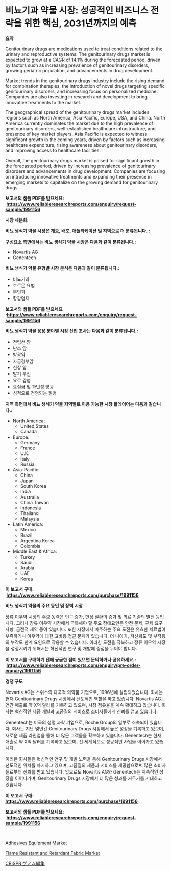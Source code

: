 <p><h1>비뇨기과 약물 시장: 성공적인 비즈니스 전략을 위한 핵심, 2031년까지의 예측</h1></p><p><strong>요약</strong></p>
<p><p>Genitourinary drugs are medications used to treat conditions related to the urinary and reproductive systems. The genitourinary drugs market is expected to grow at a CAGR of 14.1% during the forecasted period, driven by factors such as increasing prevalence of genitourinary disorders, growing geriatric population, and advancements in drug development.</p><p>Market trends in the genitourinary drugs industry include the rising demand for combination therapies, the introduction of novel drugs targeting specific genitourinary disorders, and increasing focus on personalized medicine. Companies are also investing in research and development to bring innovative treatments to the market.</p><p>The geographical spread of the genitourinary drugs market includes regions such as North America, Asia Pacific, Europe, USA, and China. North America currently dominates the market due to the high prevalence of genitourinary disorders, well-established healthcare infrastructure, and presence of key market players. Asia Pacific is expected to witness significant growth in the coming years, driven by factors such as increasing healthcare expenditure, rising awareness about genitourinary disorders, and improving access to healthcare facilities.</p><p>Overall, the genitourinary drugs market is poised for significant growth in the forecasted period, driven by increasing prevalence of genitourinary disorders and advancements in drug development. Companies are focusing on introducing innovative treatments and expanding their presence in emerging markets to capitalize on the growing demand for genitourinary drugs.</p></p>
<p><strong>보고서의 샘플 PDF를 받으세요: &nbsp;<a href="https://www.reliableresearchreports.com/enquiry/request-sample/1991156">https://www.reliableresearchreports.com/enquiry/request-sample/1991156</a></strong></p>
<p><strong>시장 세분화:</strong></p>
<p><strong> 비뇨 생식기 약물 시장은 개요, 배포, 애플리케이션 및 지역으로 더 분류됩니다. :</strong></p>
<p><strong>구성요소 측면에서는 비뇨 생식기 약물 시장은 다음과 같이 분류됩니다.:</strong></p>
<p><ul><li>Novartis AG</li><li>Genentech</li></ul></p>
<p><strong> 비뇨 생식기 약물 유형별 시장 분석은 다음과 같이 분류됩니다.:</strong></p>
<p><ul><li>비뇨기과</li><li>호르몬 요법</li><li>부인과</li><li>항감염제</li></ul></p>
<p><strong>보고서의 샘플 PDF를 받으세요 :<a href="https://www.reliableresearchreports.com/enquiry/request-sample/1991156">https://www.reliableresearchreports.com/enquiry/request-sample/1991156</a></strong></p>
<p><strong> 비뇨 생식기 약물 응용 분야별 시장 산업 조사는 다음과 같이 분류됩니다.:</strong></p>
<p><ul><li>전립선 암</li><li>난소 암</li><li>방광암</li><li>자궁경부암</li><li>신장 암</li><li>발기 부전</li><li>요로 감염</li><li>요실금 및 과민성 방광</li><li>성적으로 전염되는 질병</li></ul></p>
<p><strong>지역 측면에서 비뇨 생식기 약물 지역별로 이용 가능한 시장 플레이어는 다음과 같습니다.:</strong></p>
<p><ul>
    <li>
        North America:
        <ul>
            <li>United States</li>
            <li>Canada</li>
        </ul>
    </li>
    <li>
        Europe:
        <ul>
            <li>Germany</li>
            <li>France</li>
            <li>U.K.</li>
            <li>Italy</li>
            <li>Russia</li>
        </ul>
    </li>
    <li>
        Asia-Pacific:
        <ul>
            <li>China</li>
            <li>Japan</li>
            <li>South Korea</li>
            <li>India</li>
            <li>Australia</li>
            <li>China Taiwan</li>
            <li>Indonesia</li>
            <li>Thailand</li>
            <li>Malaysia</li>
        </ul>
    </li>
    <li>
        Latin America:
        <ul>
            <li>Mexico</li>
            <li>Brazil</li>
            <li>Argentina Korea</li>
            <li>Colombia</li>
        </ul>
    </li>
    <li>
        Middle East & Africa:
        <ul>
            <li>Turkey</li>
            <li>Saudi</li>
            <li>Arabia</li>
            <li>UAE</li>
            <li>Korea</li>
        </ul>
    </li>
    </ul></p>
<p><strong>이 보고서 구매: &nbsp;<a href="https://www.reliableresearchreports.com/purchase/1991156">https://www.reliableresearchreports.com/purchase/1991156</a></strong></p>
<p><strong>비뇨 생식기 약물의 주요 동인 및 장벽 시장</strong></p>
<p><p>장류 이우약 시장의 주요 동력은 인구 증가, 만성 질환의 증가 및 의료 기술의 발전 등입니다. 그러나 장류 이우약 시장에서 극복해야 할 주요 장애요인은 안전 문제, 규제 요구사항, 금전적 제약 등이 있습니다. 또한 시장에서 마주하는 주요 도전은 유효한 치료법이 부족하거나 이우약에 대한 고비용 접근 문제가 있습니다. 더 나아가, 저신뢰도 및 부작용의 부각도 한계 요인으로 작용할 수 있습니다. 이러한 도전을 극복하고 장류 이우약 시장을 성장시키기 위해서는 혁신적인 연구 및 개발에 중점을 두어야 합니다.</p></p>
<p><strong>이 보고서를 구매하기 전에 궁금한 점이 있으면 문의하거나 공유하세요.: &nbsp;<a href="https://www.reliableresearchreports.com/enquiry/pre-order-enquiry/1991156">https://www.reliableresearchreports.com/enquiry/pre-order-enquiry/1991156</a></strong></p>
<p><strong>경쟁 구도</strong></p>
<p><p>Novartis AG는 스위스의 다국적 의약품 기업으로, 1996년에 설립되었습니다. 회사는 현재 Genitourinary Drugs 시장에서 선도적인 역할을 하고 있습니다. Novartis AG는 연간 매출로 약 X억 달러를 기록하고 있으며, 시장 점유율을 계속 확대하고 있습니다. 회사는 혁신적인 제품 개발과 고품질의 서비스로 소비자들에게 신뢰를 얻고 있습니다.</p><p>Genentech는 미국의 생명 과학 기업으로, Roche Group의 일부로 소속되어 있습니다. 회사는 지난 몇년간 Genitourinary Drugs 시장에서 높은 성장을 기록하고 있으며, 새로운 제품 라인업을 통해 더 많은 고객들을 확보하고 있습니다. Genentech는 현재 매출로 약 X억 달러를 기록하고 있으며, 전 세계적으로 성공적인 사업을 이어가고 있습니다.</p><p>이러한 회사들은 혁신적인 연구 및 개발 노력을 통해 Genitourinary Drugs 시장에서 선도적인 위치를 차지하고 있으며, 고품질의 제품과 서비스를 제공함으로써 많은 소비자들로부터 신뢰를 받고 있습니다. 앞으로도 Novartis AG와 Genentech는 지속적인 성장을 이어나가며, Genitourinary Drugs 시장에서 더 많은 성과를 거두기를 기대하고 있습니다.</p></p>
<p><strong>이 보고서 구매: &nbsp; <a href="https://www.reliableresearchreports.com/purchase/1991156">https://www.reliableresearchreports.com/purchase/1991156</a></strong></p>
<p><strong>보고서의 샘플 PDF를 받으세요: &nbsp;<a href="https://www.reliableresearchreports.com/enquiry/request-sample/1991156">https://www.reliableresearchreports.com/enquiry/request-sample/1991156</a></strong><strong></strong></p>
<p>&nbsp;</p>
<p><p><a href="https://view.publitas.com/reportprime-1/adhesives-equipment-market-size-share-trends-analysis-report-by-material-by-type-by-end-user-by-region-and-segment-forecasts-2024-2031/">Adhesives Equipment Market</a></p><p><a href="https://scarlet-rocket-c63.notion.site/Flame-Resistant-and-Retardant-Fabric-Market-Research-Report-Reveals-The-Latest-Trends-And-Opportunit-8ed33c7a681e456686b0e50e3c7f1a34">Flame Resistant and Retardant Fabric Market</a></p><p><a href="https://github.com/ppmazlotr77499/Market-Research-Report-List-1/blob/main/92611159332.md">CRISPR ゲノム編集</a></p></p>